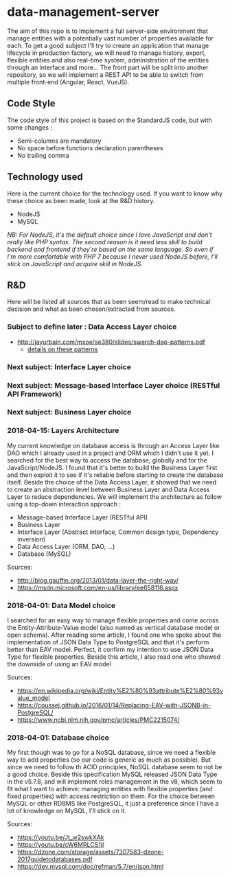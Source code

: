 # data-management-server
The aim of this repo is to implement a full server-side environment that manage entities with a potentially vast number 
of properties available for each. To get a good subject I'll try to create an application that manage lifecycle in 
production factory, we will need to manage history, export, flexible entities and also real-time system, administration 
of the entities through an interface and more... The front part will be split into another repository, so we will
implement a REST API to be able to switch from multiple front-end (Angular, React, VueJS).

## Code Style
The code style of this project is based on the StandardJS code, but with some changes :

- Semi-columns are mandatory
- No space before functions declaration parentheses
- No trailing comma

## Technology used

Here is the current choice for the technology used. If you want to know why these choice as been made, look at the R&D 
history.

- NodeJS
- MySQL

*NB: For NodeJS, it's the default choice since I love JavaScript and don't really like PHP syntax. The second reason is 
it need less skill to build backend and frontend if they're based on the same language. So even if I'm more comfortable 
with PHP 7 because I never used NodeJS before, I'll stick on JavaScript and acquire skill in NodeJS.*

## R&D

Here will be listed all sources that as been seem/read to make technical decision and what as been chosen/extracted from
sources.

### Subject to define later : Data Access Layer choice

- http://jayurbain.com/msoe/se380/slides/swarch-dao-patterns.pdf
    - [details on these patterns](https://softwareengineering.stackexchange.com/questions/205462/fowlers-data-access-layer-patterns)

### Next subject: Interface Layer choice

### Next subject: Message-based Interface Layer choice (RESTful API Framework)

### Next subject: Business Layer choice

### 2018-04-15: Layers Architecture

My current knowledge on database access is through an Access Layer like DAO which I already used in a project and ORM
which I didn't use it yet. I searched for the best way to access the database, globally and for the JavaScript/NodeJS. I
found that it's better to build the Business Layer first and then exploit it to see if it's reliable before starting to
create the database itself. Beside the choice of the Data Access Layer, it showed that we need to create an abstraction
level between Business Layer and Data Access Layer to reduce dependencies. We will implement the architecture as follow
using a top-down interaction approach :

- Message-based Interface Layer (RESTful API)
- Business Layer
- Interface Layer (Abstract interface, Common design type, Dependency inversion)
- Data Access Layer (ORM, DAO, ...)
- Database (MySQL)

Sources:

- http://blog.gauffin.org/2013/01/data-layer-the-right-way/
- https://msdn.microsoft.com/en-us/library/ee658116.aspx

### 2018-04-01: Data Model choice

I searched for an easy way to manage flexible properties and come across the Entity-Attribute-Value model (also named as
vertical database model or open schema). After reading some article, I found one who spoke about the implementation of 
JSON Data Type to PostgreSQL and that it's perform better than EAV model. Perfect, it confirm my intention to use JSON
Data Type for flexible properties. Beside this article, I also read one who showed the downside of using an EAV model

Sources:

- https://en.wikipedia.org/wiki/Entity%E2%80%93attribute%E2%80%93value_model
- https://coussej.github.io/2016/01/14/Replacing-EAV-with-JSONB-in-PostgreSQL/
- https://www.ncbi.nlm.nih.gov/pmc/articles/PMC2215074/

### 2018-04-01: Database choice

My first though was to go for a NoSQL database, since we need a flexible way to add properties (so our code is generic 
as much as possible). But since we need to follow th ACID principles, NoSQL database seem to not be a good choice.
Beside this specification MySQL released JSON Data Type in the v5.7.8, and will implement roles management in the v8, which 
seem to fit what I want to achieve: managing entities with flexible properties (and fixed properties) with access 
restriction on them. For the choice between MySQL or other RDBMS like PostgreSQL, it just a preference since I have a
lot of knowledge on MySQL, I'll stick on it.

Sources:

- https://youtu.be/Jt_w2swkXAk
- https://youtu.be/cW6MRLCS1jI
- https://dzone.com/storage/assets/7307583-dzone-2017guidetodatabases.pdf
- https://dev.mysql.com/doc/refman/5.7/en/json.html